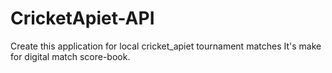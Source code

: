 # CricketApiet-API
Create this application for local cricket_apiet tournament matches It's make for digital match score-book.
